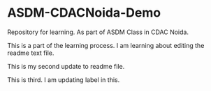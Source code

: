 # ASDM-CDACNoida-Demo
Repository for learning. As part of ASDM Class in CDAC Noida. 

This is a part of the learning process. I am learning about editing the readme text file. 

This is my second update to readme file.

This is third. I am updating label in this. 
